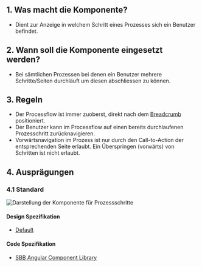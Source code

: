 ## 1. Was macht die Komponente?
* Dient zur Anzeige in welchem Schritt eines Prozesses sich ein Benutzer befindet.

## 2. Wann soll die Komponente eingesetzt werden? 
* Bei sämtlichen Prozessen bei denen ein Benutzer mehrere Schritte/Seiten durchläuft um diesen abschliessen zu können.

## 3. Regeln
* Der Processflow ist immer zuoberst, direkt nach dem [Breadcrumb](https://digital.sbb.ch/de/components/breadcrumb) positioniert.
* Der Benutzer kann im Processflow auf einen bereits durchlaufenen Prozesschritt zurücknavigieren.
* Vorwärtsnavigation im Prozess ist nur durch den Call-to-Action der entsprechenden Seite erlaubt. Ein Überspringen (vorwärts) von Schritten ist nicht erlaubt.

## 4. Ausprägungen
### 4.1 Standard
![Darstellung der Komponente für Prozessschritte](https://raw.githubusercontent.com/sbb-design-systems/sbb-design-system/master/website/components/processflow/images/processflow_default.png 'class: image')

#### Design Spezifikation
* [Default](https://sbb.invisionapp.com/d/main#/console/15744722/328136685/inspect)

#### Code Spezifikation
* [SBB Angular Component Library](https://sbb-angular.app.sbb.ch/latest/content/processflow)